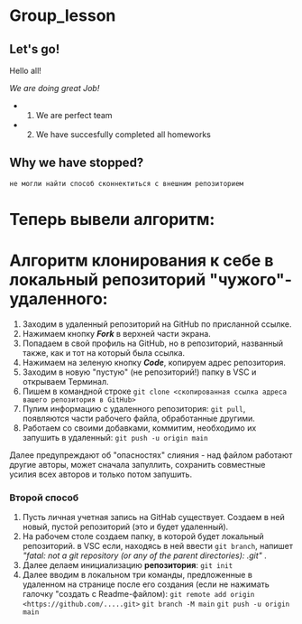 # Group_lesson

## Let's go!
Hello all!

*We are doing great Job!*
* 1. We are perfect team
* 2. We have succesfully completed all homeworks

## Why we have stopped?
`не могли найти способ сконнектиться с внешним репозиторием`
# Теперь вывели **алгоритм**:
# Aлгоритм клонирования к себе в локальный репозиторий "чужого"-удаленного:
1. Заходим в удаленный репозиторий на GitHub по присланной ссылке.
2. Нажимаем кнопку _**Fork**_ в верхней части экрана.
3. Попадаем в свой профиль на GitHub, но в репозиторий, названный также, как и тот на который была ссылка.
4. Нажимаем на зеленую кнопку _**Code**_, копируем адрес репозитория.
5. Заходим в новую "пустую" (не репозиторий!) папку в VSC и открываем Терминал.
6. Пишем в командной строке `git clone <скопированная ссылка адреса вашего репозитория в GitHub>`
7. Пулим информацию с удаленного репозитория: `git pull`, появляются части рабочего файла, обработанные другими. 
8. Работаем со своими добавками, коммитим, необходимо их запушить в удаленный: 
   `git push -u origin main`

Далее предупреждают об "опасностях" слияния - над файлом работают другие авторы, может сначала запуллить, сохранить совместные усилия всех авторов и только потом запушить.


### Второй способ 
1. Пусть личная учетная запись на GitHab существует. Создаем в ней новый, пустой репозиторий (это и будет удаленный). 
2. На рабочем столе создаем папку, в которой будет локальный репозиторий. в VSC если, находясь в ней ввести `git branch`, напишет _"fatal: not a git repository (or any of the parent directories): .git"_ .
3. Далее делаем инициализацию **репозитория**: `git init`
4. Далее вводим в локальном три команды, предложенные в удаленном на странице после его создания (если не нажимать галочку "создать с Readme-файлом):
  `git remote add origin <https://github.com/.....git>`
  `git branch -M main` 
  `git push -u origin main`
